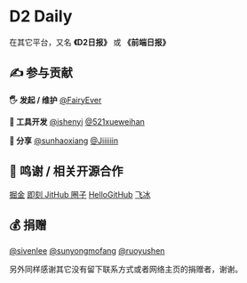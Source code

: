 # D2 Daily

在其它平台，又名 **《D2日报》** 或 **《前端日报》**

## ✍️ 参与贡献

**🖐 发起 / 维护**
[@FairyEver](https://github.com/FairyEver)

**🤖 工具开发**
[@ishenyi](https://github.com/ishenyi)
[@521xueweihan](https://github.com/521xueweihan)

**📮 分享**
[@sunhaoxiang](https://github.com/sunhaoxiang)
[@Jiiiiiin](https://github.com/Jiiiiiin)

## 💎 鸣谢 / 相关开源合作

[掘金](https://juejin.im)
[即刻 JitHub 圈子](https://m.okjike.com/topics/55e02198dcef9f0e00d7b3c3)
[HelloGitHub](https://github.com/521xueweihan/HelloGitHub)
[飞冰](https://github.com/alibaba/ice/)

## 💰 捐赠

[@sivenlee](https://github.com/sivenlee)
[@sunyongmofang](https://github.com/sunyongmofang)
[@ruoyushen](https://github.com/ruoyushen)

另外同样感谢其它没有留下联系方式或者网络主页的捐赠者，谢谢。